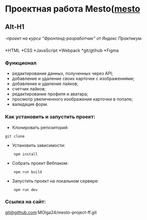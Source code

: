 # Проектная работа Mesto([mesto](ccskrf)
Alt-H1
------
*-проект на курсе "Фронтенд-разработчик" от Яндекс Практикум.*
###
*HTML
*CSS
*JavaScript
*Webpack
*git/gtihub
*Figma
### Функционал
* редактирование данных, полученных через API;
* добавление и удаление своих карточек с изображениями;
* добавление и удаление лайков;
* счетчик лайков;
* редактирование профиля и аватара;
* просмотр увеличенного изображения карточки в попапе;
* валидация форм.
  
### Как установить и запустить проект:
* Клонировать репозиторий:
```console
git clone
```
* Установить зависимости:
```console
    npm install
```
* Собрать проект Вебпаком:
```console
    npm run build
```
* Запустить проект на локальном сервере:
```console
    npm run dev
```
### Ссылка на сайт:
git@github.com:MOlga24/mesto-project-ff.git
